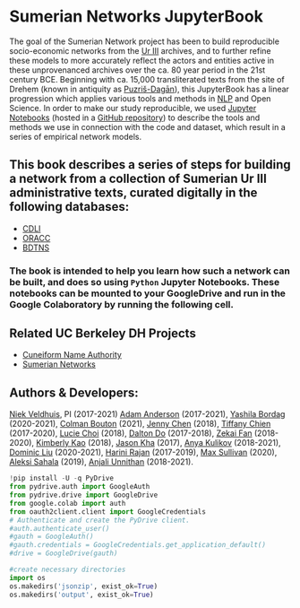 # Sumerian Networks JupyterBook

The goal of the Sumerian Network project has been to build reproducible socio-economic networks from the [Ur III](https://en.wikipedia.org/wiki/Third_Dynasty_of_Ur) archives, and to further refine these models to more accurately reflect the actors and entities active in these unprovenanced archives over the ca. 80 year period in the 21st century BCE. Beginning with ca. 15,000 transliterated texts from the site of Drehem (known in antiquity as [Puzriš-Dagān](https://en.wikipedia.org/wiki/Puzrish-Dagan)), this JupyterBook has a linear progression which applies various tools and methods in [NLP](https://en.wikipedia.org/wiki/Natural_language_processing) and Open Science. In order to make our study reproducible, we used [Jupyter Notebooks](https://en.wikipedia.org/wiki/Project_Jupyter ) (hosted in a [GitHub repository]()) to describe the tools and methods we use in connection with the code and dataset, which result in a series of empirical network models. 

## This book describes a series of steps for building a network from a collection of Sumerian Ur III administrative texts, curated digitally in the following databases:

*   [CDLI](https://cdli.ucla.edu/)
*   [ORACC](http://oracc.museum.upenn.edu/)
*   [BDTNS](http://bdtns.filol.csic.es/)

### The book is intended to help you learn how such a network can be built, and does so using `Python` Jupyter Notebooks. These notebooks can be mounted to your GoogleDrive and run in the Google Colaboratory by running the following cell.

## Related UC Berkeley DH Projects
* [Cuneiform Name Authority](https://digitalhumanities.berkeley.edu/projects/cuneiform-name-authority-ur-iii-period)
* [Sumerian Networks](https://digitalhumanities.berkeley.edu/sumerian-networks-reconstructing-ur-iii)

## Authors & Developers:
[Niek Veldhuis](https://github.com/niekveldhuis), PI (2017-2021)
[Adam Anderson](https://github.com/admndrsn) (2017-2021), [Yashila Bordag](https://github.com/ybordag) (2020-2021), [Colman Bouton]( https://github.com/lorentzfactor) (2021), [Jenny Chen](https://github.com/jchen437) (2018), [Tiffany Chien](https://github.com/tiffchien) (2017-2020), [Lucie Choi](https://github.com/dkqntiqn) (2018), [Dalton Do]( https://github.com/daltondo) (2017-2018), [Zekai Fan](https://github.com/babybear68) (2018-2020), [Kimberly Kao](https://github.com/kimkao) (2018), [Jason Kha]() (2017), [Anya Kulikov](https://github.com/akulikov97) (2018-2021), [Dominic Liu](https://github.com/Dominicliu129) (2020-2021), [Harini Rajan](https://github.com/HariniRajan) (2017-2019), [Max Sullivan](https://github.com/maxsully7) (2020), [Aleksi Sahala]( https://github.com/asahala) (2019), [Anjali Unnithan](https://github.com/anjaliu14) (2018-2021).

```python
!pip install -U -q PyDrive
from pydrive.auth import GoogleAuth
from pydrive.drive import GoogleDrive
from google.colab import auth
from oauth2client.client import GoogleCredentials
# Authenticate and create the PyDrive client.
#auth.authenticate_user()
#gauth = GoogleAuth()
#gauth.credentials = GoogleCredentials.get_application_default()
#drive = GoogleDrive(gauth)

#create necessary directories
import os
os.makedirs('jsonzip', exist_ok=True)
os.makedirs('output', exist_ok=True)
```
